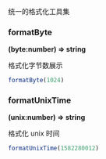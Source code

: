 统一的格式化工具集

### formatByte

**(byte:number) => string**

格式化字节数展示

```javascript repl=true
formatByte(1024)
```

### formatUnixTime

**(unix:number) => string**

格式化 unix 时间

```javascript repl=true
formatUnixTime(1582280012)
```
